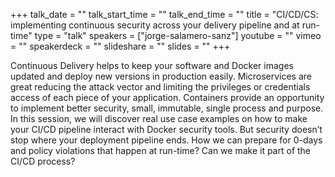 +++
talk_date = ""
talk_start_time = ""
talk_end_time = ""
title = "CI/CD/CS: implementing continuous security across your delivery pipeline and at run-time"
type = "talk"
speakers = ["jorge-salamero-sanz"]
youtube = ""
vimeo = ""
speakerdeck = ""
slideshare = ""
slides = ""
+++

Continuous Delivery helps to keep your software and Docker images updated and deploy new versions in production easily. Microservices are great reducing the attack vector and limiting the privileges or credentials access of each piece of your application. Containers provide an opportunity to implement better security, small, immutable, single process and purpose. In this session, we will discover real use case examples on how to make your CI/CD pipeline interact with Docker security tools. But security doesn’t stop where your deployment pipeline ends. How we can prepare for 0-days and policy violations that happen at run-time? Can we make it part of the CI/CD process?
